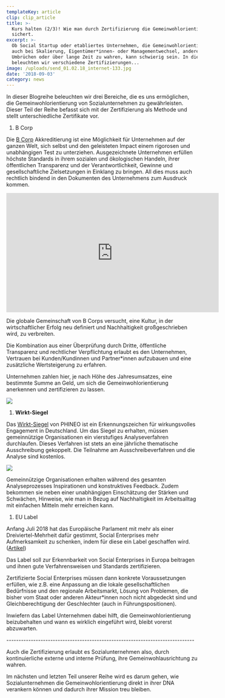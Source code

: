 ```yaml
---
templateKey: article
clip: clip_article
title: >-
  Kurs halten (2/3)! Wie man durch Zertifizierung die Gemeinwohlorientierung
  sichert.
excerpt: >-
  Ob Social Startup oder etabliertes Unternehmen, die Gemeinwohlorientierung
  auch bei Skalierung, Eigentümer*innen- oder Managementwechsel, anderen großen
  Umbrüchen oder über lange Zeit zu wahren, kann schwierig sein. In diesem Teil
  beleuchten wir verschiedene Zertifizierungen...
image: /uploads/send_01.02.18_internet-133.jpg
date: '2018-09-03'
category: news
---
```

In dieser Blogreihe beleuchten wir drei Bereiche, die es uns ermöglichen, die Gemeinwohlorientierung von Sozialunternehmen zu gewährleisten. Dieser Teil der Reihe befasst sich mit der Zertifizierung als Methode und stellt unterschiedliche Zertifikate vor.

1. B Corp

Die [B Corp](https://bcorporation.net/) Akkreditierung ist eine Möglichkeit für Unternehmen auf der ganzen Welt, sich selbst und den geleisteten Impact einem rigorosen und unabhängigen Test zu unterziehen. Ausgezeichnete Unternehmen erfüllen höchste Standards in ihrem sozialen und ökologischen Handeln, ihrer öffentlichen Transparenz und der Verantwortlichkeit, Gewinne und gesellschaftliche Zielsetzungen in Einklang zu bringen. All dies muss auch rechtlich bindend in den Dokumenten des Unternehmens zum Ausdruck kommen.

<iframe width="560" height="315" src="https://www.youtube.com/embed/V-VFZUFJwt4?rel=0" frameborder="0" allow="autoplay; encrypted-media" allowfullscreen></iframe>

Die globale Gemeinschaft von B Corps versucht, eine Kultur, in der wirtschaftlicher Erfolg neu definiert und Nachhaltigkeit großgeschrieben wird, zu verbreiten.

Die Kombination aus einer Überprüfung durch Dritte, öffentliche Transparenz und rechtlicher Verpflichtung erlaubt es den Unternehmen, Vertrauen bei Kunden/Kundinnen und Partner*innen aufzubauen und eine zusätzliche Wertsteigerung zu erfahren. 

Unternehmen zahlen hier, je nach Höhe des Jahresumsatzes, eine bestimmte Summe an Geld, um sich die Gemeinwohlorientierung anerkennen und zertifizieren zu lassen.

<a href="https://bcorporation.net/certification"><img class="alignleft wp-image-22" src="/uploads/picture1.png"/></a>

1. **Wirkt-Siegel**

Das [Wirkt-Siegel](https://www.phineo.org/fuer-organisationen/wirkt-siegel/) von PHINEO ist ein Erkennungszeichen für wirkungsvolles Engagement in Deutschland.
Um das Siegel zu erhalten, müssen gemeinnützige Organisationen ein vierstufiges Analyseverfahren durchlaufen. Dieses Verfahren ist stets an eine jährliche thematische Ausschreibung gekoppelt. Die Teilnahme am Ausschreibeverfahren und die Analyse sind kostenlos.

<a href="https://www.phineo.org/fuer-organisationen/wirkt-siegel/"><img class="alignleft wp-image-22" src="https://www.phineo.org/uploads/tx_templavoila/PHINEO-Wirkt-Siegel_neutral_2015.jpg"/></a>

Gemeinnützige Organisationen erhalten während des gesamten Analyseprozesses Inspirationen und konstruktives Feedback. Zudem bekommen sie neben einer unabhängigen Einschätzung der Stärken und Schwächen, Hinweise, wie man in Bezug auf Nachhaltigkeit im Arbeitsalltag mit einfachen Mitteln mehr erreichen kann.

1. EU Label

Anfang Juli 2018 hat das Europäische Parlament mit mehr als einer Dreiviertel-Mehrheit dafür gestimmt, Social Enterprises mehr Aufmerksamkeit zu schenken, indem für diese ein Label geschaffen wird. ([Artikel](https://themarketmogul.com/connecting-investors-social-actors/))

Das Label soll zur Erkennbarkeit von Social Enterprises in Europa beitragen und ihnen gute Verfahrensweisen und Standards zertifizieren.

Zertifizierte Social Enterprises müssen dann konkrete Voraussetzungen erfüllen, wie z.B. eine Anpassung an die lokale gesellschaftlichen Bedürfnisse und den regionale Arbeitsmarkt, Lösung von Problemen, die bisher vom Staat oder anderen Akteur*innen noch nicht abgedeckt sind und Gleichberechtigung der Geschlechter (auch in Führungspositionen).

Inwiefern das Label Unternehmen dabei hilft, die Gemeinwohlorientierung beizubehalten und wann es wirklich eingeführt wird, bleibt vorerst abzuwarten.

\-----------------------------------------------------------------------------

Auch die Zertifizierung erlaubt es Sozialunternehmen also, durch kontinuierliche externe und interne Prüfung, ihre Gemeinwohlausrichtung zu wahren.

Im nächsten und letzten Teil unserer Reihe wird es darum gehen, wie Sozialunternehmen die Gemeinwohlorientierung direkt in ihrer DNA verankern können und dadurch ihrer Mission treu bleiben.
